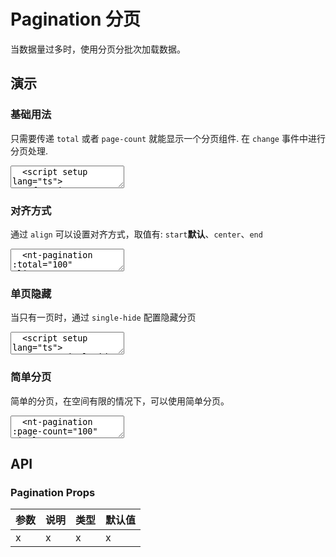# Pagination 分页

当数据量过多时，使用分页分批次加载数据。

## 演示

<script setup>
  import { Pagination, Switch, FormItem } from "../../src"
  import { ref, watch } from 'vue'

  const singleHide = ref(false)
</script>

### 基础用法

只需要传递 `total` 或者 `page-count` 就能显示一个分页组件. 在 `change` 事件中进行分页处理.

<ClientOnly>
  <CodePreview>
  <textarea lang="vue">
  <script setup lang="ts">
    function handlePageChange(currentPage: number) {
      console.log(currentPage)
    }
  </script>
  <template>
    <nt-pagination :total="100" @change="handlePageChange"></nt-pagination>
  </template>
  </textarea>
  <template #preview>
    <Pagination :total="100"></Pagination>
  </template>
  </CodePreview>
</ClientOnly>

### 对齐方式

通过 `align` 可以设置对齐方式，取值有: `start`**默认**、`center`、`end`

<ClientOnly>
  <CodePreview>
  <textarea lang="vue-html">
  <nt-pagination :total="100" align="start"></nt-pagination>
  <hr />
  <nt-pagination :total="100" align="center"></nt-pagination>
  <hr />
  <nt-pagination :total="100" align="end"></nt-pagination>
  </textarea>
  <template #preview>
    <Pagination :total="100" align="start"></Pagination>
    <hr />
    <Pagination :total="100" align="center"></Pagination>
    <hr />
    <Pagination :total="100" align="end"></Pagination>
  </template>
  </CodePreview>
</ClientOnly>

### 单页隐藏

当只有一页时，通过 `single-hide` 配置隐藏分页

<ClientOnly>
  <CodePreview>
  <textarea lang="vue">
  <script setup lang="ts">
    const singleHide = ref(false)
  </script>
  <template>
    <nt-form-item label="单页隐藏">
      <nt-switch v-model="singleHide" />
    </nt-form-item>
    <hr />
    <nt-pagination :page-count="1" :hide-on-single-page="singleHide"></nt-pagination>
  </template>
  </textarea>
  <template #preview>
    <FormItem label="单页隐藏">
      <Switch v-model="singleHide" />
    </FormItem>
    <hr />
    <Pagination :page-count="1" :hide-on-single-page="singleHide"></Pagination>
  </template>
  </CodePreview>
</ClientOnly>

### 简单分页

简单的分页，在空间有限的情况下，可以使用简单分页。

<ClientOnly>
  <CodePreview>
  <textarea lang="vue-html">
  <nt-pagination :page-count="100" simple></nt-pagination>
  </textarea>
  <template #preview>
    <Pagination :page-count="100" simple></Pagination>
  </template>
  </CodePreview>
</ClientOnly>

## API

### Pagination Props

<!-- prettier-ignore -->
| 参数 | 说明 | 类型 | 默认值 |
| --- | --- | --- | --- |
| x | x | x | x |
